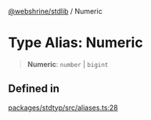 [@webshrine/stdlib](../globals.md) / Numeric

# Type Alias: Numeric

> **Numeric**: `number` \| `bigint`

## Defined in

[packages/stdtyp/src/aliases.ts:28](https://github.com/webshrine/webshrine/blob/8cedc3f2efca3108f17475a5ce8404715d0d24a5/packages/stdtyp/src/aliases.ts#L28)
